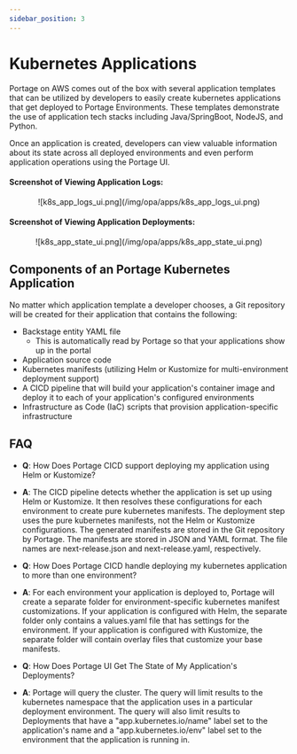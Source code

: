 ```yaml
---
sidebar_position: 3
---
```


# Kubernetes Applications

Portage on AWS comes out of the box with several application templates that can be utilized by developers to easily create kubernetes applications that get deployed to Portage Environments. These templates demonstrate the use of application tech stacks including Java/SpringBoot, NodeJS, and Python.

Once an application is created, developers can view valuable information about its state across all deployed environments and even perform application operations using the Portage UI.

#### Screenshot of Viewing Application Logs:
<p align="center">
![k8s_app_logs_ui.png](/img/opa/apps/k8s_app_logs_ui.png)
</p>

#### Screenshot of Viewing Application Deployments:
<p align="center">
![k8s_app_state_ui.png](/img/opa/apps/k8s_app_state_ui.png)
</p>

## Components of an Portage Kubernetes Application

No matter which application template a developer chooses, a Git repository will be created for their application that contains the following:

  * Backstage entity YAML file
    * This is automatically read by Portage so that your applications show up in the portal
  * Application source code
  * Kubernetes manifests (utilizing Helm or Kustomize for multi-environment deployment support)
  * A CICD pipeline that will build your application's container image and deploy it to each of your application's configured environments
  * Infrastructure as Code (IaC) scripts that provision application-specific infrastructure

## FAQ

  * **Q**: How Does Portage CICD support deploying my application using Helm or Kustomize?
  * **A**: The CICD pipeline detects whether the application is set up using Helm or Kustomize. It then resolves these configurations for each environment to create pure kubernetes manifests. The deployment step uses the pure kubernetes manifests, not the Helm or Kustomize configurations. The generated manifests are stored in the Git repository by Portage. The manifests are stored in JSON and YAML format. The file names are next-release.json and next-release.yaml, respectively.

  * **Q**: How Does Portage CICD handle deploying my kubernetes application to more than one environment?
  * **A**: For each environment your application is deployed to, Portage will create a separate folder for environment-specific kubernetes manifest customizations. If your application is configured with Helm, the separate folder only contains a values.yaml file that has settings for the environment. If your application is configured with Kustomize, the separate folder will contain overlay files that customize your base manifests.

  * **Q**: How Does Portage UI Get The State of My Application's Deployments?
  * **A**: Portage will query the cluster. The query will limit results to the kubernetes namespace that the application uses in a particular deployment environment. The query will also limit results to Deployments that have a "app.kubernetes.io/name" label set to the application's name and a "app.kubernetes.io/env" label set to the environment that the application is running in.


